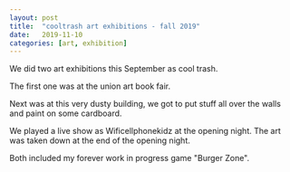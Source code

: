 ```yaml
---
layout: post
title:  "cooltrash art exhibitions - fall 2019"
date:   2019-11-10
categories: [art, exhibition]
---
```

We did two art exhibitions this September as cool trash.

The first one was at the union art book fair.

Next was at this very dusty building, we got to put stuff all over the walls and
paint on some cardboard.

We played a live show as Wificellphonekidz at the opening night.
The art was taken down at the end of the opening night.

Both included my forever work in progress game "Burger Zone".
